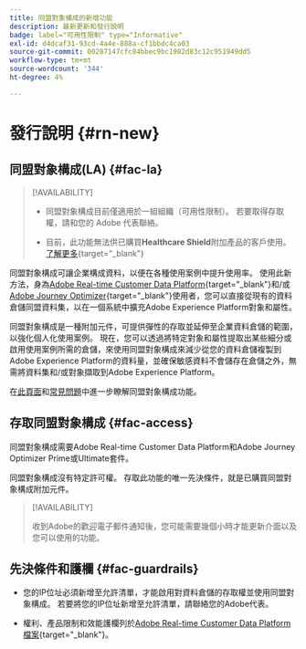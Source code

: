 ```yaml
---
title: 同盟對象構成的新增功能
description: 最新更新和發行說明
badge: label="可用性限制" type="Informative"
exl-id: d4dcaf31-93cd-4a4e-888a-cf1bbdc4ca03
source-git-commit: 00287147cfc84bbec9bc1982d83c12c951949dd5
workflow-type: tm+mt
source-wordcount: '344'
ht-degree: 4%

---
```


# 發行說明 {#rn-new}

## 同盟對象構成(LA) {#fac-la}

>[!AVAILABILITY]
>
>* 同盟對象構成目前僅適用於一組組織（可用性限制）。 若要取得存取權，請和您的 Adobe 代表聯絡。
>
>* 目前，此功能無法供已購買&#x200B;**Healthcare Shield**&#x200B;附加產品的客戶使用。 [了解更多](https://experienceleague.adobe.com/en/docs/events/customer-data-management-voices-recordings/governance/healthcare-shield){target="_blank"}


同盟對象構成可讓企業構成資料，以便在各種使用案例中提升使用率。 使用此新方法，身為[Adobe Real-time Customer Data Platform](https://experienceleague.adobe.com/en/docs/experience-platform/segmentation/home){target="_blank"}和/或[Adobe Journey Optimizer](https://experienceleague.adobe.com/zh-hant/docs/journey-optimizer/using/ajo-home){target="_blank"}使用者，您可以直接從現有的資料倉儲同盟資料集，以在一個系統中擴充Adobe Experience Platform對象和屬性。

同盟對象構成是一種附加元件，可提供彈性的存取並延伸至企業資料倉儲的範圍，以強化個人化使用案例。
現在，您可以透過將特定對象和屬性提取出某些細分或啟用使用案例所需的倉儲，來使用同盟對象構成來減少從您的資料倉儲複製到Adobe Experience Platform的資料量，並確保敏感資料不會儲存在倉儲之外，無需將資料集和/或對象擷取到Adobe Experience Platform。

在[此頁面](get-started.md)和[常見問題](get-started.md#faq)中進一步瞭解同盟對象構成功能。

## 存取同盟對象構成 {#fac-access}

同盟對象構成需要Adobe Real-time Customer Data Platform和Adobe Journey Optimizer Prime或Ultimate套件。

同盟對象構成沒有特定許可權。 存取此功能的唯一先決條件，就是已購買同盟對象構成附加元件。

>[!AVAILABILITY]
>
>收到Adobe的歡迎電子郵件通知後，您可能需要幾個小時才能更新介面以及您可以使用的功能。
>

## 先決條件和護欄 {#fac-guardrails}

* 您的IP位址必須新增至允許清單，才能啟用對資料倉儲的存取權並使用同盟對象構成。 若要將您的IP位址新增至允許清單，請聯絡您的Adobe代表。

* 權利、產品限制和效能護欄列於[Adobe Real-time Customer Data Platform檔案](https://experienceleague.adobe.com/en/docs/experience-platform/profile/guardrails){target="_blank"}。
